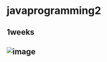 # javaprogramming2
## 1weeks
![image](https://user-images.githubusercontent.com/44799091/158361467-68ba3680-b092-4613-b5ec-3fde60007d90.png)
-----------------------------------------------
